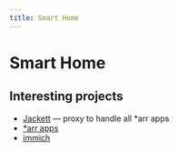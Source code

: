 ```yaml
---
title: Smart Home
---
```


# Smart Home

## Interesting projects

- [Jackett](https://github.com/Jackett/Jackett) — proxy to handle all *arr apps
- [*arr apps](https://wiki.servarr.com/)
- [immich](https://github.com/immich-app/immich)
